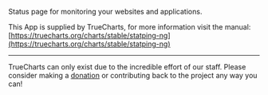 Status page for monitoring your websites and applications.

This App is supplied by TrueCharts, for more information visit the manual: [https://truecharts.org/charts/stable/statping-ng](https://truecharts.org/charts/stable/statping-ng)

---

TrueCharts can only exist due to the incredible effort of our staff.
Please consider making a [donation](https://truecharts.org/sponsor) or contributing back to the project any way you can!
